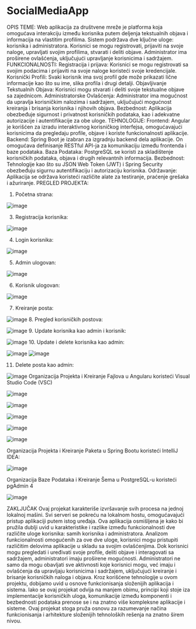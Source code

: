 # SocialMediaApp
OPIS TEME:
Web aplikacija za društvene mreže je platforma koja omogućava interakciju između korisnika putem deljenja tekstualnih objava i informacija na vlastitim profilima. Sistem podržava dve ključne uloge: korisnika i administratora. Korisnici se mogu registrovati, prijaviti na svoje naloge, upravljati svojim profilima, stvarati i deliti objave. Administrator ima proširene ovlašćenja, uključujući upravljanje korisnicima i sadržajem.
FUNKCIONALNOSTI:
Registracija i prijava: Korisnici se mogu registrovati sa svojim podacima i prijaviti na svoje naloge koristeći svoje kredencijale.
Korisnički Profili: Svaki korisnik ima svoj profil gde može prikazati lične informacije kao što su ime, slika profila i drugi detalji.
Objavljivanje Tekstualnih Objava: Korisnici mogu stvarati i deliti svoje tekstualne objave sa zajednicom.
Administratorske Ovlašćenja: Administrator ima mogućnost da upravlja korisničkim nalozima i sadržajem, uključujući mogućnost kreiranja i brisanja korisnika i njihovih objava.
Bezbednost: Aplikacija obezbeđuje sigurnost i privatnost korisničkih podataka, kao i adekvatne autorizacije i autentifikacije za obe uloge.
TEHNOLOGIJE:
Frontend: Angular je korišćen za izradu interaktivnog korisničkog interfejsa, omogućavajući korisnicima da pregledaju profile, objave i koriste funkcionalnosti aplikacije.
Backend: Spring Boot je izabran za izgradnju backend dela aplikacije. On omogućava definisanje RESTful API-ja za komunikaciju između frontenda i baze podataka.
Baza Podataka: PostgreSQL se koristi za skladištenje korisničkih podataka, objava i drugih relevantnih informacija.
Bezbednost: Tehnologije kao što su JSON Web Token (JWT) i Spring Security obezbeđuju sigurnu autentifikaciju i autorizaciju korisnika.
Održavanje: Aplikacija se održava koristeći različite alate za testiranje, praćenje grešaka i ažuriranje.
PREGLED PROJEKTA:
1.	Početna strana:
   
![image](https://github.com/user-attachments/assets/e757b805-e3c9-4fb0-a542-7d52a1ac34c0)

3.	Registracija korisnika:

![image](https://github.com/user-attachments/assets/4c3bf71c-77fe-4b19-aa86-aae01145ff7a)

4.	Login korisnika:  

![image](https://github.com/user-attachments/assets/87a09a99-3858-43d0-a943-fac10647226e)

5.	Admin ulogovan:

![image](https://github.com/user-attachments/assets/45522235-be51-490a-b440-c68bbe75a06f)

6.	Korisnik ulogovan:

![image](https://github.com/user-attachments/assets/7a324f64-079e-4518-8877-d7aab8799f58)

7.	Kreiranje posta:

![image](https://github.com/user-attachments/assets/d8356bd2-b325-455d-b575-95fbf4340a22)
8.	Pregled korisničkih postova:

![image](https://github.com/user-attachments/assets/a04ccd18-9308-4680-8cb5-7b8a1eeb126a)
9.	Update korisnika kao admin i korisnik:

![image](https://github.com/user-attachments/assets/9b1bc594-09c0-4c9c-93df-6effbe202aeb)
10.	Update i delete korisnika kao admin:

![image](https://github.com/user-attachments/assets/7f356307-e591-4a68-84d1-997763e26362)
![image](https://github.com/user-attachments/assets/484ffc4c-5ff7-41b4-a0ae-0eea73d0717c)

11.	Delete posta kao admin:

![image](https://github.com/user-attachments/assets/9eadf768-19b6-44c2-9d2d-0f9d8d718103)
Organizacija Projekta i Kreiranje Fajlova u Angularu koristeći Visual Studio Code (VSC)

![image](https://github.com/user-attachments/assets/6dfcabc5-9ca4-4ad8-86fc-e4c45a6bc81e)

![image](https://github.com/user-attachments/assets/a80688a0-015d-4afe-91bf-8b9736554cd2)

![image](https://github.com/user-attachments/assets/3755601d-a886-4c0f-a6a0-b29af3101616)

![image](https://github.com/user-attachments/assets/59fd1c29-14d2-4b5c-b4bf-3ad2cfa53f50)

![image](https://github.com/user-attachments/assets/7b04ecd0-7bb8-45c9-9f5d-9d109b09e040)

Organizacija Projekta i Kreiranje Paketa u Spring Bootu koristeći IntelliJ IDEA:

![image](https://github.com/user-attachments/assets/3159b4c2-d4d2-4ca7-bd9f-5e2289aced38)

Organizacija Baze Podataka i Kreiranje Šema u PostgreSQL-u koristeći pgAdmin 4

![image](https://github.com/user-attachments/assets/b490592a-cbbf-42d9-956b-00355ecc12be)

ZAKLJUČAK 
Ovaj projekat karakteriše izvršavanje svih procesa na jednoj lokalnoj mašini. Svi serveri se pokreću na lokalnom hostu, omogućavajući pristup aplikaciji putem istog uređaja. Ova aplikacija osmišljena je kako bi pružila dublji uvid u karakteristike i razlike između funkcionalnosti dve različite uloge korisnika: samih korisnika i administratora.
Analizom funkcionalnosti omogućenih za ove dve uloge, korisnici mogu pristupiti različitim delovima aplikacije u skladu sa svojim ovlašćenjima. Dok korisnici mogu pregledati i uređivati svoje profile, deliti objave i interagovati sa sadržajem, administratori imaju proširene mogućnosti. Administratori ne samo da mogu obavljati sve aktivnosti koje korisnici mogu, već imaju i ovlašćenja da upravljaju korisnicima i sadržajem, uključujući kreiranje i brisanje korisničkih naloga i objava.
Kroz korišćene tehnologije u ovom projektu, dobijamo uvid u osnove funkcionisanja složenijih aplikacija i sistema. Iako se ovaj projekat odvija na manjem obimu, principi koji stoje iza implementacije korisničkih uloga, komunikacije između komponenti i bezbednosti podataka prenose se i na znatno više kompleksne aplikacije i sisteme. Ovaj projekat stoga pruža osnovu za razumevanje načina funkcionisanja i arhitekture složenijih tehnoloških rešenja na znatno širem nivou.
